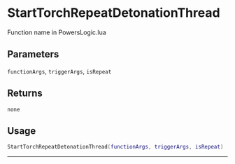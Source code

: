 # StartTorchRepeatDetonationThread
Function name in PowersLogic.lua
## Parameters
`functionArgs`, `triggerArgs`, `isRepeat`
## Returns
`none`
## Usage
```lua
StartTorchRepeatDetonationThread(functionArgs, triggerArgs, isRepeat)
```
---
